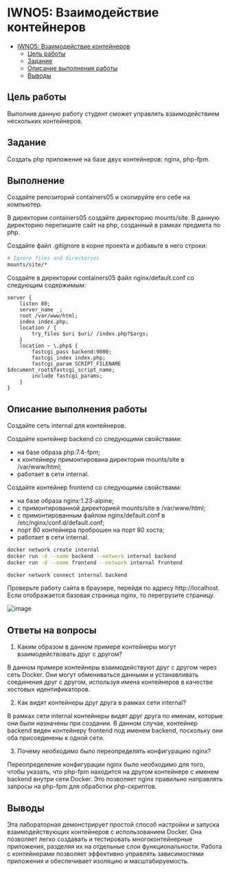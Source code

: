# IWNO5: Взаимодействие контейнеров

- [IWNO5: Взаимодействие контейнеров](#iwno5-взаимодействие-контейнеров)
  - [Цель работы](#цель-работы)
  - [Задание](#задание)
  - [Описание выполнения работы](#описание-выполнения-работы)
  - [Выводы](#выводы)

## Цель работы
Выполнив данную работу студент сможет управлять взаимодействием нескольких контейнеров.
## Задание
Создать php приложение на базе двух контейнеров: nginx, php-fpm.
## Выполнение

Создайте репозиторий containers05 и скопируйте его себе на компьютер.

В директории containers05 создайте директорию mounts/site. В данную директорию перепишите сайт на php, созданный в рамках предмета по php.

Создайте файл .gitignore в корне проекта и добавьте в него строки:

```bash
# Ignore files and directories
mounts/site/*
```
Создайте в директории containers05 файл nginx/default.conf со следующим содержимым:
```
server {
    listen 80;
    server_name _;
    root /var/www/html;
    index index.php;
    location / {
        try_files $uri $uri/ /index.php?$args;
    }
    location ~ \.php$ {
        fastcgi_pass backend:9000;
        fastcgi_index index.php;
        fastcgi_param SCRIPT_FILENAME $document_root$fastcgi_script_name;
        include fastcgi_params;
    }
}
```

## Описание выполнения работы

Создайте сеть internal для контейнеров.

Создайте контейнер backend со следующими свойствами:

  * на базе образа php:7.4-fpm;
  * к контейнеру примонтирована директория mounts/site в /var/www/html;
  * работает в сети internal.

Создайте контейнер frontend со следующими свойствами:

  * на базе образа nginx:1.23-alpine;
  * c примонтированной директорией mounts/site в /var/www/html;
  * с примонтированным файлом nginx/default.conf в /etc/nginx/conf.d/default.conf;
  * порт 80 контейнера проброшен на порт 80 хоста;
  * работает в сети internal.

```bash
docker network create internal
docker run -d --name backend --network internal backend
docker run -d --name frontend --network internal frontend
```
```bash
docker network connect internal backend
```

Проверьте работу сайта в браузере, перейдя по адресу http://localhost. Если отображается базовая страница nginx, то перегрузите страницу.

![image](https://github.com/S1ngle777/containers05/assets/128795707/0e756d43-4de4-48a2-807b-83db98b9b471)


## Ответы на вопросы

1. Каким образом в данном примере контейнеры могут взаимодействовать друг с другом?

В данном примере контейнеры взаимодействуют друг с другом через сеть Docker. Они могут обмениваться данными и устанавливать соединения друг с другом, используя имена контейнеров в качестве хостовых идентификаторов.

2. Как видят контейнеры друг друга в рамках сети internal?

В рамках сети internal контейнеры видят друг друга по именам, которые они были назначены при создании. В данном случае, контейнер backend виден контейнеру frontend под именем backend, поскольку они оба присоединены к одной сети.

3. Почему необходимо было переопределять конфигурацию nginx?

Переопределение конфигурации nginx было необходимо для того, чтобы указать, что php-fpm находится на другом контейнере с именем backend внутри сети Docker. Это позволяет nginx правильно направлять запросы на php-fpm для обработки php-скриптов.

## Выводы

Эта лабораторная демонстрирует простой способ настройки и запуска взаимодействующих контейнеров с использованием Docker. Она позволяет легко создавать и тестировать многоконтейнерные приложения, разделяя их на отдельные слои функциональности. Работа с контейнерами позволяет эффективно управлять зависимостями приложения и обеспечивает изоляцию и масштабируемость.
